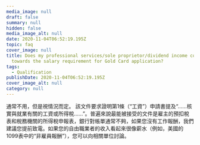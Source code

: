 ```yaml
---
media_image: null
draft: false
summary: null
hidden: false
media_image_alt: null
date: 2020-11-04T06:52:19.195Z
topic: faq
cover_image: null
title: Does my professional services/sole proprietor/dividend income count
  towards the salary requirement for Gold Card application?
tags:
  - Qualification
publishDate: 2020-11-04T06:52:19.195Z
cover_image_alt: null
category: null
---
```

通常不用，但是視情況而定。 該文件要求證明第1條（“工資”）申請書提及“……核實與就業有關的工資或所得稅……”。普遍來說最能被接受的文件是雇主的預扣稅表和稅務機關的所得稅申報表，銀行對帳單通常不夠，如果您沒有工作報酬，我們建議您提前致電。如果您的自由職業者的收入看起來很像薪水（例如，美國的1099表中的“非雇員報酬”），您可以向相關單位討論。